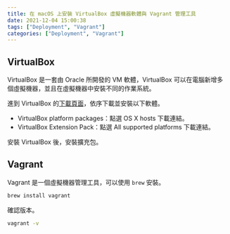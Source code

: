 ```yaml
---
title: 在 macOS 上安裝 VirtualBox 虛擬機器軟體與 Vagrant 管理工具
date: 2021-12-04 15:00:38
tags: ["Deployment", "Vagrant"]
categories: ["Deployment", "Vagrant"]
---
```


## VirtualBox

VirtualBox 是一套由 Oracle 所開發的 VM 軟體，VirtualBox 可以在電腦新增多個虛擬機器，並且在虛擬機器中安裝不同的作業系統。

進到 VirtualBox 的[下載頁面](https://www.virtualbox.org/wiki/Downloads)，依序下載並安裝以下軟體。

- VirtualBox platform packages：點選 OS X hosts 下載連結。
- VirtualBox Extension Pack：點選 All supported platforms 下載連結。

安裝 VirtualBox 後，安裝擴充包。

## Vagrant

Vagrant 是一個虛擬機器管理工具，可以使用 `brew` 安裝。

```bash
brew install vagrant
```

確認版本。

```bash
vagrant -v
```
